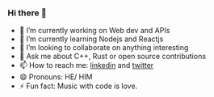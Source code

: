### Hi there 👋

<!--
**Hyperion101010/Hyperion101010** is a ✨ _special_ ✨ repository because its `README.md` (this file) appears on your GitHub profile.

Here are some ideas to get you started:
-->

- 🔭 I’m currently working on Web dev and APIs
- 🌱 I’m currently learning Nodejs and Reactjs
- 👯 I’m looking to collaborate on anything  interesting 
- 💬 Ask me about C++, Rust or open source contributions 
- 📫 How to reach me: [linkedin](linkedin.com/in/hyperion101010) and [twitter](https://twitter.com/balikondwar_s)
- 😄 Pronouns: HE/ HIM
- ⚡ Fun fact: Music with code is love.
